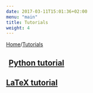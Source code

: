 ```yaml
---
date: 2017-03-11T15:01:36+02:00
menu: "main"
title: Tutorials
weight: 4
---
```


[Home](/)/[Tutorials](/tutorials/)

## <span style="display:inline-block; width: 0.1em;"></span> <i class="icon-python"></i>  [Python tutorial](/tutorials/python/)

## <i class="entypo entypo-language"></i> [LaTeX tutorial](/tutorials/latex/)
